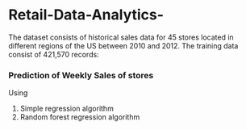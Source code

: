 # Retail-Data-Analytics-

The dataset consists of historical sales data for 45 stores located in different regions of the US between 
2010 and 2012.
The training data consist of 421,570 records:

### Prediction of Weekly Sales of stores 
 
Using 
1) Simple regression  algorithm 
2) Random forest regression  algorithm 
